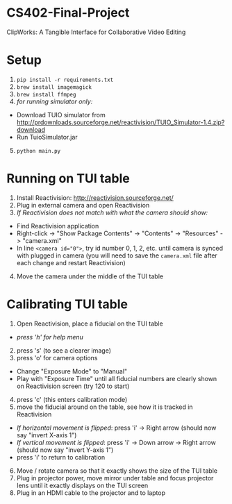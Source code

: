# CS402-Final-Project
ClipWorks: A Tangible Interface for Collaborative Video Editing

# Setup
1) `pip install -r requirements.txt`  
2) `brew install imagemagick`  
3) `brew install ffmpeg`
4) *for running simulator only:*  
 - Download TUIO simulator from http://prdownloads.sourceforge.net/reactivision/TUIO_Simulator-1.4.zip?download  
 - Run TuioSimulator.jar

5) `python main.py` 

# Running on TUI table
1) Install Reactivision: http://reactivision.sourceforge.net/
2) Plug in external camera and open Reactivision
3) *If Reactivision does not match with what the camera should show:*
- Find Reactivision application
- Right-click -> "Show Package Contents" -> "Contents" -> "Resources" -> "camera.xml"
- In line `<camera id="0">`, try id number 0, 1, 2, etc. until camera is synced with plugged in camera (you will need to save the `camera.xml` file after each change and restart Reactivision)
4) Move the camera under the middle of the TUI table

# Calibrating TUI table
1) Open Reactivision, place a fiducial on the TUI table
- *press 'h' for help menu*
2) press 's' (to see a clearer image)
3) press 'o' for camera options
- Change "Exposure Mode" to "Manual"
- Play with "Exposure Time" until all fiducial numbers are clearly shown on Reactivision screen (try 120 to start)
4) press 'c' (this enters calibration mode)
5) move the fiducial around on the table, see how it is tracked in Reactivision
- *If horizontal movement is flipped*: press 'i' -> Right arrow (should now say "invert X-axis 1")
- *If vertical movement is flipped*: press 'i' -> Down arrow -> Right arrow (should now say "invert Y-axis 1")
- press 'i' to return to calibration
6) Move / rotate camera so that it exactly shows the size of the TUI table
7) Plug in projector power, move mirror under table and focus projector lens until it exactly displays on the TUI screen
8) Plug in an HDMI cable to the projector and to laptop



